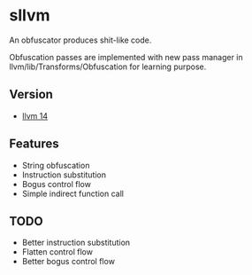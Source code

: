 # sllvm
An obfuscator produces shit-like code.

Obfuscation passes are implemented with new pass manager in llvm/lib/Transforms/Obfuscation for learning purpose.

## Version
- [llvm 14](https://github.com/KpwnZ/sllvm/tree/release/14.x)
## Features

- String obfuscation
- Instruction substitution
- Bogus control flow
- Simple indirect function call

## TODO
- Better instruction substitution
- Flatten control flow
- Better bogus control flow

